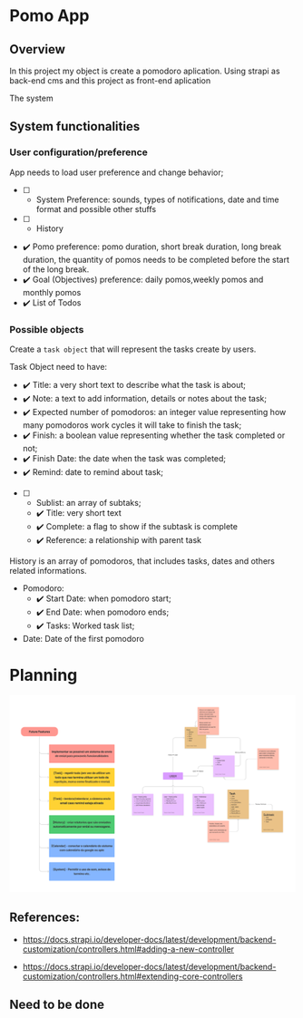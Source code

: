 # Pomo App

## Overview

In this project my object is create a pomodoro aplication.
Using strapi as back-end cms and this project as front-end aplication

The system

## System functionalities

### User configuration/preference

App needs to load user preference and change behavior;

- [ ] - System Preference: sounds, types of notifications, date and time format and possible other stuffs
- [ ] - History
- ✔️ Pomo preference: pomo duration, short break duration, long break duration, the quantity of pomos needs to be completed before the start of the long break.
- ✔️ Goal (Objectives) preference: daily pomos,weekly pomos and monthly pomos
- ✔️ List of Todos

### Possible objects

Create a `task object` that will represent the tasks create by users.

Task Object need to have:

- ✔️ Title: a very short text to describe what the task is about;
- ✔️ Note: a text to add information, details or notes about the task;
- ✔️ Expected number of pomodoros: an integer value representing how many pomodoros work cycles it will take to finish the task;
- ✔️ Finish: a boolean value representing whether the task completed or not;
- ✔️ Finish Date: the date when the task was completed;
- ✔️ Remind: date to remind about task;
- [ ] - Sublist: an array of subtaks;
  - ✔️ Title: very short text
  - ✔️ Complete: a flag to show if the subtask is complete
  - ✔️ Reference: a relationship with parent task

History is an array of pomodoros, that includes tasks, dates and others related informations.

- Pomodoro:
  - ✔️ Start Date: when pomodoro start;
  - ✔️ End Date: when pomodoro ends;
  - ✔️ Tasks: Worked task list;
- Date: Date of the first pomodoro

# Planning

![Planing Board](planing.png "Planing Board")

## References:

- https://docs.strapi.io/developer-docs/latest/development/backend-customization/controllers.html#adding-a-new-controller

- https://docs.strapi.io/developer-docs/latest/development/backend-customization/controllers.html#extending-core-controllers

## Need to be done
